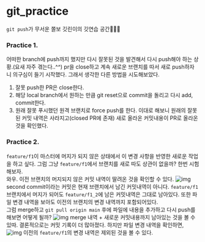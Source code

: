 # git_practice

`git push`가 무서운 쫄보 깃린이의 깃연습 공간👩🏻‍💻

### Practice 1.
어떠한 branch에 push까지 했지만 다시 잘못된 것을 발견해서 다시 push해야 하는 상황.(요새 자주 겪는다..^^)
pr을 close하고 계속 새로운 브랜치를 따서 새로 push하자니 의구심이 들기 시작했다.
그래서 생각한 다른 방법을 시도해보았다.
1. 잘못 push한 PR은 close한다.
2. 해당 local branch에서 원하는 만큼 git reset으로 commit을 돌리고 다시 add, commit한다.
3. 원래 잘못 푸시했던 원격 브랜치로 force push를 한다.
이대로 해보니 원래의 잘못된 커밋 내역은 사라지고(closed PR에 존재) 새로 올라온 커밋내용이 PR로 올라온 것을 확인했다.

### Practice 2.
`feature/f1`이 마스터에 머지가 되지 않은 상태에서 이 변경 사항을 반영한 새로운 작업을 하고 싶다. 그럼 그냥 `feature/f1`에서 브랜치를 새로 따도 상관이 없을까? 한번 시험해보자.</br>
와우. 이전 브랜치의 머지되지 않은 커밋 내역이 딸려온 것을 확인할 수 있다.
![img](https://media.vlpt.us/images/langssi/post/574860f3-d85e-4242-9209-bcf20833ec85/image.png)
second commit이라는 커밋은 현재 브랜치에서 남긴 커밋내역이 아니다. `feature/f1` 브랜치에서 머지가 되어도 `feature/f1_2`에 남은  커밋내역은 그대로 남아있다. 또한 파일 변경 내역을 보아도 이전의 브랜치의 변경 내역까지 포함되어있다.<br>
그럼 merge하고 `git pull origin main` 후에 파일에 내용을 추가하고 다시 push를 해보면 어떻게 될까?
![img](https://media.vlpt.us/images/langssi/post/0afb7f2c-bc99-4ac1-b4d5-a87ec7988b38/image.png)
merge 내역 + 새로운 커밋내용까지 남아있는 것을 볼 수 있따. 결론적으로는 커밋 기록이 더 많아졌다. 하지만 파일 변경 내역을 확인하면,
![img](https://media.vlpt.us/images/langssi/post/fc813d52-e4ff-4a36-81db-285c21a90640/image.png)
이전의 `feature/f1`의 변경 내역은 제외된 것을 볼 수 있다.
